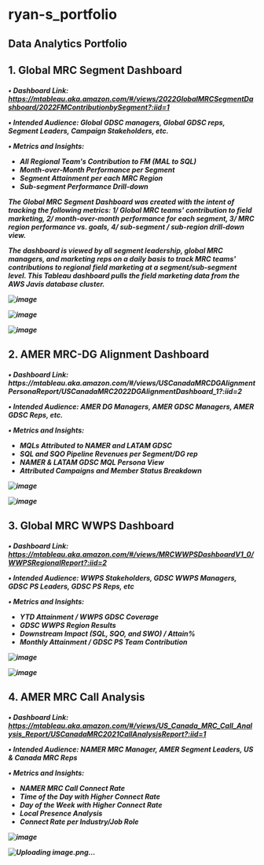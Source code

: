 # ryan-s_portfolio
<H2> Data Analytics Portfolio

<h2 align="left">1. Global MRC Segment Dashboard
  
<h5>

•	Dashboard Link: https://mtableau.aka.amazon.com/#/views/2022GlobalMRCSegmentDashboard/2022FMContributionbySegment?:iid=1

•	Intended Audience: Global GDSC managers, Global GDSC reps, Segment Leaders, Campaign Stakeholders, etc. 

•	Metrics and Insights: 

-	All Regional Team's Contribution to FM (MAL to SQL)
-	Month-over-Month Performance per Segment
-	Segment Attainment per each MRC Region 
-	Sub-segment Performance Drill-down

The Global MRC Segment Dashboard was created with the intent of tracking the following metrics: 1/ Global MRC teams' contribution to field marketing, 2/ month-over-month performance for each segment, 3/ MRC region performance vs. goals, 4/ sub-segment / sub-region drill-down view. 

The dashboard is viewed by all segment leadership, global MRC managers, and marketing reps on a daily basis to track MRC teams' contributions to regional field marketing at a segment/sub-segment level. This Tableau dashboard pulls the field marketing data from the AWS Javis database cluster. 

![image](https://github.com/ryavse11/ryan-s_portfolio/assets/151677676/414007a3-1b10-48c0-9674-7fff7c79499d)

![image](https://github.com/ryavse11/ryan-s_portfolio/assets/151677676/986d8559-dd7a-4f45-8255-0f46038335c4)

![image](https://github.com/ryavse11/ryan-s_portfolio/assets/151677676/03add000-8243-4436-b2a5-f391b2c11962)



<h2 align="left"> 2. AMER MRC-DG Alignment Dashboard 

<h5>
•	Dashboard Link: https://mtableau.aka.amazon.com/#/views/USCanadaMRCDGAlignmentPersonaReport/USCanadaMRC2022DGAlignmentDashboard_1?:iid=2


•	Intended Audience: AMER DG Managers, AMER GDSC Managers, AMER GDSC Reps, etc. 

•	Metrics and Insights: 

- MQLs Attributed to NAMER and LATAM GDSC
-	SQL and SQO Pipeline Revenues per Segment/DG rep 
-	NAMER & LATAM GDSC MQL Persona View
-	Attributed Campaigns and Member Status Breakdown
  
![image](https://github.com/ryavse11/ryan-s_portfolio/assets/151677676/6ed1ca9e-dce5-42eb-9ad0-9c4fdd86f64d)

![image](https://github.com/ryavse11/ryan-s_portfolio/assets/151677676/d8c9c4da-f364-4143-841d-42ddc45201cc)


<h2 align="left"> 3. Global MRC WWPS Dashboard 

<h5>

•	Dashboard Link: https://mtableau.aka.amazon.com/#/views/MRCWWPSDashboardV1_0/WWPSRegionalReport?:iid=2

•	Intended Audience: WWPS Stakeholders, GDSC WWPS Managers, GDSC PS Leaders, GDSC PS Reps, etc

•	Metrics and Insights: 

- YTD Attainment / WWPS GDSC Coverage
-	GDSC WWPS Region Results 
-	Downstream Impact (SQL, SQO, and SWO) / Attain%
-	Monthly Attainment / GDSC PS Team Contribution
  
![image](https://github.com/ryavse11/ryan-s_portfolio/assets/151677676/c5aea0ff-e5d7-4034-9033-7d8f7ae5f58f)

![image](https://github.com/ryavse11/ryan-s_portfolio/assets/151677676/fdae29cf-85e7-4d73-aac5-8aa83436d36f)


<h2 align="left"> 4. AMER MRC Call Analysis

<h5>

•	Dashboard Link: https://mtableau.aka.amazon.com/#/views/US_Canada_MRC_Call_Analysis_Report/USCanadaMRC2021CallAnalysisReport?:iid=1

•	Intended Audience: NAMER MRC Manager, AMER Segment Leaders, US & Canada MRC Reps

•	Metrics and Insights: 

-	NAMER MRC Call Connect Rate
-	Time of the Day with Higher Connect Rate
-	Day of the Week with Higher Connect Rate
-	Local Presence Analysis
-	Connect Rate per Industry/Job Role

![image](https://github.com/ryavse11/ryan-s_portfolio/assets/151677676/b4e772d0-88b3-4303-aa67-cb78adad83cf)

![Uploading image.png…]()





